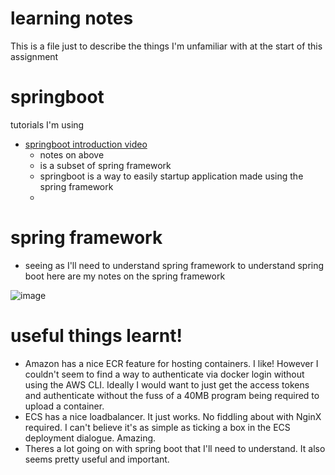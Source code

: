 # learning notes
This is a file just to describe the things I'm unfamiliar with at the start of this assignment

# springboot
tutorials I'm using
* [springboot introduction video](https://www.youtube.com/watch?v=msXL2oDexqw&list=PLqq-6Pq4lTTbx8p2oCgcAQGQyqN8XeA1x)
	- notes on above
	- is a subset of spring framework
	- springboot is a way to easily startup application made using the spring framework
	-
# spring framework
* seeing as I'll need to understand spring framework to understand spring boot here are my notes on the spring framework

![image](https://user-images.githubusercontent.com/57028307/123411504-deffb000-d5f3-11eb-9fcc-4f80513d3d46.png)

# useful things learnt!
* Amazon has a nice ECR feature for hosting containers. I like! However I couldn't seem to find a way to authenticate via docker login without using the AWS CLI. Ideally I would want to just get the access tokens and authenticate without the fuss of a 40MB program being required to upload a container.
* ECS has a nice loadbalancer. It just works. No fiddling about with NginX required. I can't believe it's as simple as ticking a box in the ECS deployment dialogue. Amazing.
* Theres a lot going on with spring boot that I'll need to understand. It also seems pretty useful and important.
